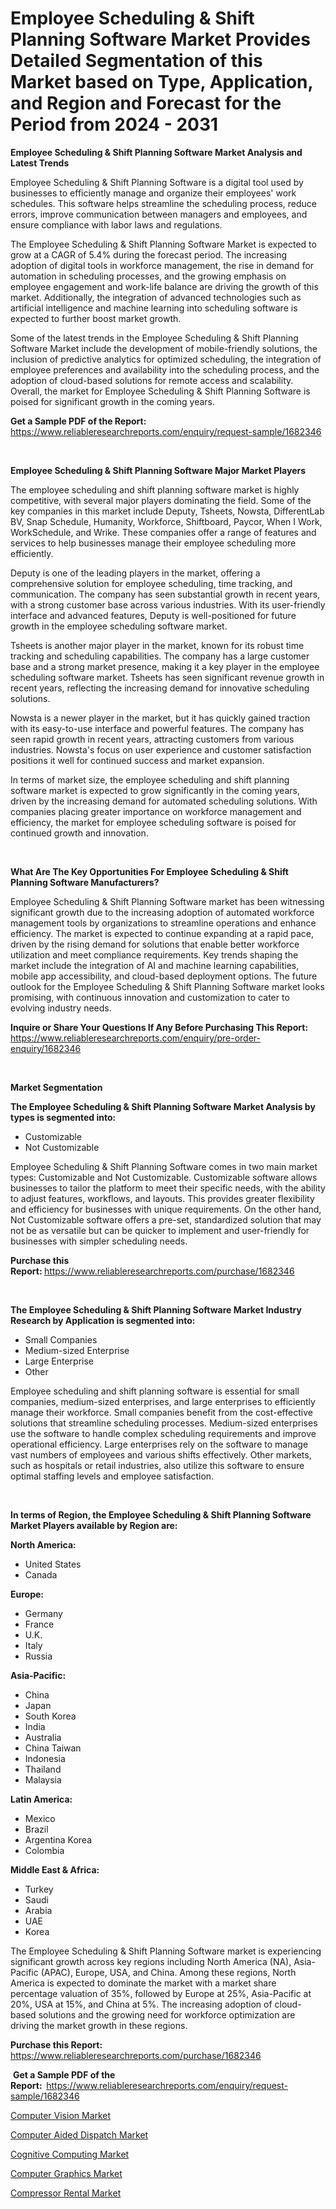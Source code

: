 <p><h1>Employee Scheduling & Shift Planning Software Market Provides Detailed Segmentation of this Market based on Type, Application, and Region and Forecast for the Period from 2024 - 2031</h1></p><p><strong>Employee Scheduling & Shift Planning Software Market Analysis and Latest Trends</strong></p>
<p><p>Employee Scheduling & Shift Planning Software is a digital tool used by businesses to efficiently manage and organize their employees' work schedules. This software helps streamline the scheduling process, reduce errors, improve communication between managers and employees, and ensure compliance with labor laws and regulations.</p><p>The Employee Scheduling & Shift Planning Software Market is expected to grow at a CAGR of 5.4% during the forecast period. The increasing adoption of digital tools in workforce management, the rise in demand for automation in scheduling processes, and the growing emphasis on employee engagement and work-life balance are driving the growth of this market. Additionally, the integration of advanced technologies such as artificial intelligence and machine learning into scheduling software is expected to further boost market growth.</p><p>Some of the latest trends in the Employee Scheduling & Shift Planning Software Market include the development of mobile-friendly solutions, the inclusion of predictive analytics for optimized scheduling, the integration of employee preferences and availability into the scheduling process, and the adoption of cloud-based solutions for remote access and scalability. Overall, the market for Employee Scheduling & Shift Planning Software is poised for significant growth in the coming years.</p></p>
<p><strong>Get a Sample PDF of the Report:&nbsp;</strong> <a href="https://www.reliableresearchreports.com/enquiry/request-sample/1682346">https://www.reliableresearchreports.com/enquiry/request-sample/1682346</a></p>
<p>&nbsp;</p>
<p><strong>Employee Scheduling & Shift Planning Software Major Market Players</strong></p>
<p><p>The employee scheduling and shift planning software market is highly competitive, with several major players dominating the field. Some of the key companies in this market include Deputy, Tsheets, Nowsta, DifferentLab BV, Snap Schedule, Humanity, Workforce, Shiftboard, Paycor, When I Work, WorkSchedule, and Wrike. These companies offer a range of features and services to help businesses manage their employee scheduling more efficiently.</p><p>Deputy is one of the leading players in the market, offering a comprehensive solution for employee scheduling, time tracking, and communication. The company has seen substantial growth in recent years, with a strong customer base across various industries. With its user-friendly interface and advanced features, Deputy is well-positioned for future growth in the employee scheduling software market.</p><p>Tsheets is another major player in the market, known for its robust time tracking and scheduling capabilities. The company has a large customer base and a strong market presence, making it a key player in the employee scheduling software market. Tsheets has seen significant revenue growth in recent years, reflecting the increasing demand for innovative scheduling solutions.</p><p>Nowsta is a newer player in the market, but it has quickly gained traction with its easy-to-use interface and powerful features. The company has seen rapid growth in recent years, attracting customers from various industries. Nowsta's focus on user experience and customer satisfaction positions it well for continued success and market expansion.</p><p>In terms of market size, the employee scheduling and shift planning software market is expected to grow significantly in the coming years, driven by the increasing demand for automated scheduling solutions. With companies placing greater importance on workforce management and efficiency, the market for employee scheduling software is poised for continued growth and innovation.</p></p>
<p>&nbsp;</p>
<p><strong>What Are The Key Opportunities For Employee Scheduling & Shift Planning Software Manufacturers?</strong></p>
<p><p>Employee Scheduling & Shift Planning Software market has been witnessing significant growth due to the increasing adoption of automated workforce management tools by organizations to streamline operations and enhance efficiency. The market is expected to continue expanding at a rapid pace, driven by the rising demand for solutions that enable better workforce utilization and meet compliance requirements. Key trends shaping the market include the integration of AI and machine learning capabilities, mobile app accessibility, and cloud-based deployment options. The future outlook for the Employee Scheduling & Shift Planning Software market looks promising, with continuous innovation and customization to cater to evolving industry needs.</p></p>
<p><strong>Inquire or Share Your Questions If Any Before Purchasing This Report:</strong> <a href="https://www.reliableresearchreports.com/enquiry/pre-order-enquiry/1682346">https://www.reliableresearchreports.com/enquiry/pre-order-enquiry/1682346</a></p>
<p>&nbsp;</p>
<p><strong>Market Segmentation</strong></p>
<p><strong>The Employee Scheduling & Shift Planning Software Market Analysis by types is segmented into:</strong></p>
<p><ul><li>Customizable</li><li>Not Customizable</li></ul></p>
<p><p>Employee Scheduling & Shift Planning Software comes in two main market types: Customizable and Not Customizable. Customizable software allows businesses to tailor the platform to meet their specific needs, with the ability to adjust features, workflows, and layouts. This provides greater flexibility and efficiency for businesses with unique requirements. On the other hand, Not Customizable software offers a pre-set, standardized solution that may not be as versatile but can be quicker to implement and user-friendly for businesses with simpler scheduling needs.</p></p>
<p><strong>Purchase this Report:&nbsp;</strong><a href="https://www.reliableresearchreports.com/purchase/1682346">https://www.reliableresearchreports.com/purchase/1682346</a></p>
<p>&nbsp;</p>
<p><strong>The Employee Scheduling & Shift Planning Software Market Industry Research by Application is segmented into:</strong></p>
<p><ul><li>Small Companies</li><li>Medium-sized Enterprise</li><li>Large Enterprise</li><li>Other</li></ul></p>
<p><p>Employee scheduling and shift planning software is essential for small companies, medium-sized enterprises, and large enterprises to efficiently manage their workforce. Small companies benefit from the cost-effective solutions that streamline scheduling processes. Medium-sized enterprises use the software to handle complex scheduling requirements and improve operational efficiency. Large enterprises rely on the software to manage vast numbers of employees and various shifts effectively. Other markets, such as hospitals or retail industries, also utilize this software to ensure optimal staffing levels and employee satisfaction.</p></p>
<p>&nbsp;</p>
<p><strong>In terms of Region, the Employee Scheduling & Shift Planning Software Market Players available by Region are:</strong></p>
<p>
    <p> <strong> North America: </strong>
        <ul>
            <li>United States</li>
            <li>Canada</li>
        </ul>
        </p> 
    <p> <strong> Europe: </strong>
        <ul>
            <li>Germany</li>
            <li>France</li>
            <li>U.K.</li>
            <li>Italy</li>
            <li>Russia</li>
        </ul>
        </p> 
    <p> <strong> Asia-Pacific: </strong>
        <ul>
            <li>China</li>
            <li>Japan</li>
            <li>South Korea</li>
            <li>India</li>
            <li>Australia</li>
            <li>China Taiwan</li>
            <li>Indonesia</li>
            <li>Thailand</li>
            <li>Malaysia</li>
        </ul>
        </p> 
    <p> <strong> Latin America: </strong>
        <ul>
            <li>Mexico</li>
            <li>Brazil</li>
            <li>Argentina Korea</li>
            <li>Colombia</li>
        </ul>
        </p> 
    <p> <strong> Middle East & Africa: </strong>
        <ul>
            <li>Turkey</li>
            <li>Saudi</li>
            <li>Arabia</li>
            <li>UAE</li>
            <li>Korea</li>
        </ul>
    </p>
    </p>
<p><p>The Employee Scheduling & Shift Planning Software market is experiencing significant growth across key regions including North America (NA), Asia-Pacific (APAC), Europe, USA, and China. Among these regions, North America is expected to dominate the market with a market share percentage valuation of 35%, followed by Europe at 25%, Asia-Pacific at 20%, USA at 15%, and China at 5%. The increasing adoption of cloud-based solutions and the growing need for workforce optimization are driving the market growth in these regions.</p></p>
<p><strong>Purchase this Report: </strong><a href="https://www.reliableresearchreports.com/purchase/1682346">https://www.reliableresearchreports.com/purchase/1682346</a></p>
<p>&nbsp;<strong>Get a Sample PDF of the Report:&nbsp;&nbsp;</strong><a href="https://www.reliableresearchreports.com/enquiry/request-sample/1682346">https://www.reliableresearchreports.com/enquiry/request-sample/1682346</a></p>
<p><strong></strong></p>
<p><p><a href="https://medium.com/p/a4a173a98b12/edit">Computer Vision Market</a></p><p><a href="https://medium.com/@josephbogan19/computer-aided-dispatch-market-furnishes-information-on-market-share-market-trends-and-market-eb253c5667c9">Computer Aided Dispatch Market</a></p><p><a href="https://medium.com/@lealemke/cognitive-computing-market-analysis-its-cagr-market-segmentation-and-global-industry-overview-90b183866e2b">Cognitive Computing Market</a></p><p><a href="https://medium.com/@josephbogan19/computer-graphics-market-insights-into-market-cagr-market-trends-and-growth-strategies-bb7023dfda27">Computer Graphics Market</a></p><p><a href="https://medium.com/@lealemke/compressor-rental-market-the-key-to-successful-business-strategy-forecast-till-2031-08d2539326db">Compressor Rental Market</a></p></p>